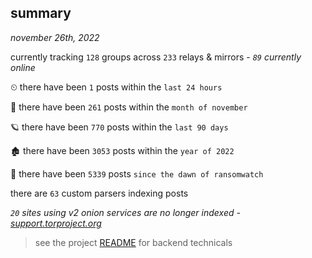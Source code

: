 
## summary
_november 26th, 2022_

currently tracking `128` groups across `233` relays & mirrors - _`89` currently online_

⏲ there have been `1` posts within the `last 24 hours`

🦈 there have been `261` posts within the `month of november`

🪐 there have been `770` posts within the `last 90 days`

🏚 there have been `3053` posts within the `year of 2022`

🦕 there have been `5339` posts `since the dawn of ransomwatch`

there are `63` custom parsers indexing posts

_`20` sites using v2 onion services are no longer indexed - [support.torproject.org](https://support.torproject.org/onionservices/v2-deprecation/)_

> see the project [README](https://github.com/joshhighet/ransomwatch#ransomwatch--) for backend technicals
